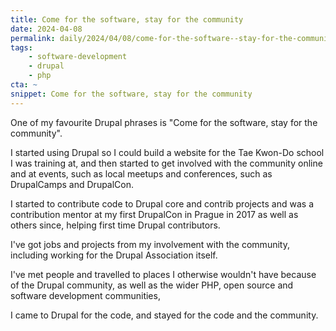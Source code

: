 ```yaml
---
title: Come for the software, stay for the community
date: 2024-04-08
permalink: daily/2024/04/08/come-for-the-software--stay-for-the-community
tags:
    - software-development
    - drupal
    - php
cta: ~
snippet: Come for the software, stay for the community
---
```


One of my favourite Drupal phrases is "Come for the software, stay for the community".

I started using Drupal so I could build a website for the Tae Kwon-Do school I was training at, and then started to get involved with the community online and at events, such as local meetups and conferences, such as DrupalCamps and DrupalCon.

I started to contribute code to Drupal core and contrib projects and was a contribution mentor at my first DrupalCon in Prague in 2017 as well as others since, helping first time Drupal contributors.

I've got jobs and projects from my involvement with the community, including working for the Drupal Association itself.

I've met people and travelled to places I otherwise wouldn't have because of the Drupal community, as well as the wider PHP, open source and software development communities,

I came to Drupal for the code, and stayed for the code and the community.
